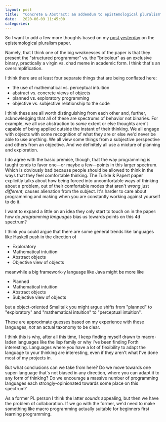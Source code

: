 ```yaml
---
layout: post
title:  "Concrete & Abstract: an addendum to epistemological pluralism"
date:   2020-06-09 11:45:00
categories:
---
```



So I want to add a few more thoughts based on my [post yesterday](http://clarissalittler.github.io/2020/06/08/epistemology.html) on the epistemological pluralism paper. 

Namely, that I think one of the big weaknesses of the paper is that they present the "structured programmer" vs. the "bricoleur" as an exclusive binary, practically a virgin vs. chad meme in academic form. I think that's an oversimplification.

I think there are at least four separate things that are being conflated here:

-   the use of mathematical vs. perceptual intuition
-   abstract vs. concrete views of objects
-   planned vs. exploratory programming
-   objective vs. subjective relationship to the code

I think these are all worth distinguishing from each other and, further, acknowledging that all of these are spectrums of behavior not binaries. For example, we all use abstraction to *some* extent or else thoughts aren't capable of being applied outside the instant of their thinking. We all engage with objects with some recognition of what they are or else we'd never be able to use anything. We all view some things from a subjective perspective and others from an objective. And we definitely all use a mixture of planning and exploration.

I do agree with the basic premise, though, that the way programming is taught tends to favor one&#x2014;or maybe a few&#x2014;points in this larger spectrum. Which is obviously bad because people should be allowed to think in the ways that they feel comfortable thinking. The Turkle & Papert paper explicitly talks about how being forced into uncomfortable ways of thinking about a problem, out of their comfortable modes that aren't *wrong* just *different*, causes alienation from the subject. It's harder to care about programming and making when you are constantly working against yourself to do it.

I want to expand a little on an idea they only start to touch on in the paper: how do *programming languages* bias us towards points on this 4d spectrum?

I think you could argue that there are some general trends like languages like Haskell push in the direction of

-   Exploratory
-   Mathematical intuition
-   Abstract objects
-   Objective view of objects

meanwhile a big framework-y language like Java might be more like

-   Planned
-   Mathematical intuition
-   Abstract objects
-   Subjective view of objects

but a object-oriented Smalltalk you might argue shifts from "planned" to "exploratory" and  "mathematical intuition" to  "perceptual intuition".

These are approximate guesses based on my experience with these languages, *not* an actual taxonomy to be clear. 

I think this is why, after all this time, I keep finding myself drawn to macro-laden languages like the lisp family or why I've been finding Forth interesting. Languages where you have a lot of flexibility to adapt the language to your thinking are interesting, even if they aren't what I've done most of my projects in.

But what conclusions can we take from here? Do we move towards one super-language that's not biased in any direction, where you can adapt it to any form of thinking? Do we encourage a massive number of programming languages each strongly-opinionated towards some place on this spectrum?

As a former PL person I think the latter *sounds* appealing, but then we have the problem of collaboration. If we go with the former, we'd need to make something like macro programming actually suitable for beginners first learning programming.

